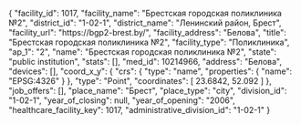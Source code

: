 {
    "facility_id": 1017,
    "facility_name": "Брестская городская поликлиника №2",
    "district_id": "1-02-1",
    "district_name": "Ленинский район, Брест",
    "facility_url": "https:\/\/bgp2-brest.by\/",
    "facility_address": "Белова",
    "title": "Брестская городская поликлиника №2",
    "facility_type": "Поликлиника",
    "ap_1": "2",
    "name": "Брестская городская поликлиника №2",
    "state": "public institution",
    "stats": [],
    "med_id": 10214966,
    "address": "Белова",
    "devices": [],
    "coord_x_y": {
        "crs": {
            "type": "name",
            "properties": {
                "name": "EPSG:4326"
            }
        },
        "type": "Point",
        "coordinates": [
            23.6842,
            52.092
        ]
    },
    "job_offers": [],
    "place_name": "Брест",
    "place_type": "city",
    "division_id": "1-02-1",
    "year_of_closing": null,
    "year_of_opening": "2006",
    "healthcare_facility_key": 1017,
    "administrative_division_id": "1-02-1"
}